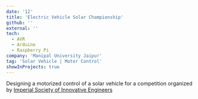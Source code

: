 ```yaml
---
date: '12'
title: 'Electric Vehicle Solar Championship'
github: ''
external: ''
tech:
  - AVR
  - Arduino
  - Raspberry Pi
company: 'Manipal University Jaipur'
tag: 'Solar Vehicle | Motor Control'
showInProjects: true
---
```


Designing a motorized control of a solar vehicle for a competition organized by [Imperial Society of Innovative Engineers](https://www.worldsolarproject.com/)
